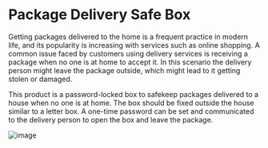 # Package Delivery Safe Box

Getting packages delivered to the home is a frequent practice in modern life, and its popularity is increasing with services such as online shopping. A common issue faced by customers using delivery services is receiving a package when no one is at home to accept it. In this scenario the delivery person might leave the package outside, which might lead to it getting stolen or damaged.

This product is a password-locked box to safekeep packages delivered to a house when no one is at home. The box should be fixed outside the house similar to a letter box. A one-time password can be set and communicated to the delivery person to open
the box and leave the package.

![image](https://github.com/Anuki16/package-delivery-safe-box/assets/63456806/a75221b8-e04d-4c92-962f-899e00c80da9)




